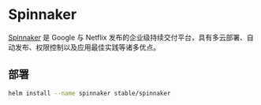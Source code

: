 # Spinnaker

[Spinnaker](https://www.spinnaker.io/) 是 Google 与 Netflix 发布的企业级持续交付平台，具有多云部署、自动发布、权限控制以及应用最佳实践等诸多优点。

## 部署

```bash
helm install --name spinnaker stable/spinnaker
```

